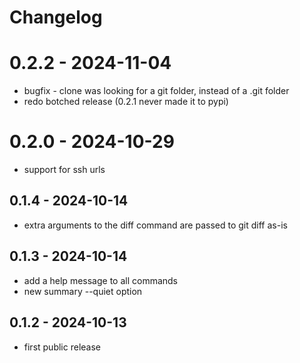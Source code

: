 # Changelog

# 0.2.2 - 2024-11-04

- bugfix - clone was looking for a git folder, instead of a .git folder
- redo botched release (0.2.1 never made it to pypi)

# 0.2.0 - 2024-10-29

- support for ssh urls

## 0.1.4 - 2024-10-14

- extra arguments to the diff command are passed to git diff as-is

## 0.1.3 - 2024-10-14

- add a help message to all commands
- new summary --quiet option

## 0.1.2 - 2024-10-13

- first public release
